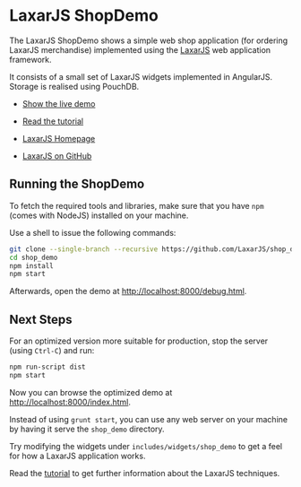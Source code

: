 # LaxarJS ShopDemo

The LaxarJS ShopDemo shows a simple web shop application (for ordering LaxarJS merchandise) implemented using the [LaxarJS](http://laxarjs.org) web application framework.

It consists of a small set of LaxarJS widgets implemented in AngularJS. Storage is realised using PouchDB.

* [Show the live demo](http://laxarjs.github.io/shop_demo/)

* [Read the tutorial](https://github.com/LaxarJS/shop_demo/blob/master/docs/tutorials/01_getting_started.md#getting-started)

* [LaxarJS Homepage](http://laxarjs.org)

* [LaxarJS on GitHub](https://github.com/LaxarJS/laxar)


## Running the ShopDemo

To fetch the required tools and libraries, make sure that you have `npm` (comes with NodeJS) installed on your machine.

Use a shell to issue the following commands:

```sh
git clone --single-branch --recursive https://github.com/LaxarJS/shop_demo.git
cd shop_demo
npm install
npm start
```

Afterwards, open the demo at [http://localhost:8000/debug.html](http://localhost:8000/debug.html).


## Next Steps

For an optimized version more suitable for production, stop the server (using `Ctrl-C`) and run:
```sh
npm run-script dist
npm start
```

Now you can browse the optimized demo at [http://localhost:8000/index.html](http://localhost:8000/index.html).

Instead of using `grunt start`, you can use any web server on your machine by having it serve the `shop_demo` directory.

Try modifying the widgets under `includes/widgets/shop_demo` to get a feel for how a LaxarJS application works.

Read the [tutorial](https://github.com/LaxarJS/shop_demo/blob/master/docs/tutorials/01_getting_started.md#getting-started) to get further information about the LaxarJS techniques.
